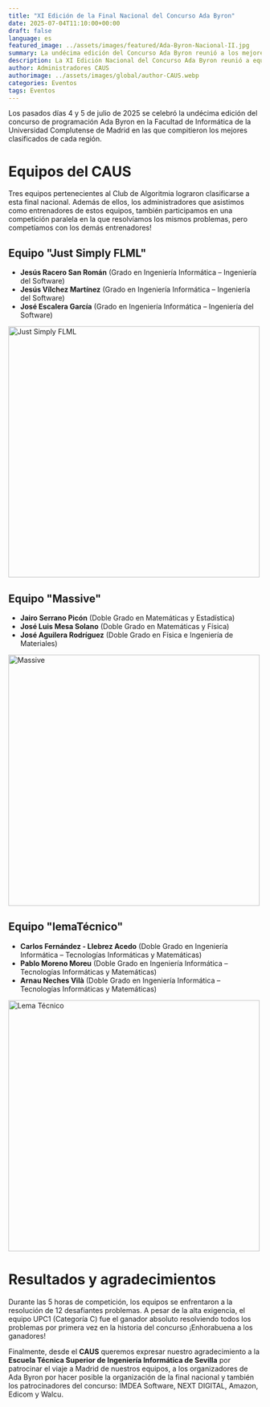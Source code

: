 ```yaml
---
title: "XI Edición de la Final Nacional del Concurso Ada Byron"
date: 2025-07-04T11:10:00+00:00
draft: false
language: es
featured_image: ../assets/images/featured/Ada-Byron-Nacional-II.jpg
summary: La undécima edición del Concurso Ada Byron reunió a los mejores programadores de cada región de España en un emocionante evento que culminó en la Facultad de Informática de la Universidad Complutense de Madrid. Entre los equipos clasificados, tres equipos pertenecientes al Club de Algoritmia de la Universidad de Sevilla (CAUS) se enfrentaron a 12 complejos problemas durante 4 intensas horas de competición.
description: La XI Edición Nacional del Concurso Ada Byron reunió a equipos de todas las regiones de España, quienes demostraron su destreza en programación durante la gran final en la Universidad Complutense de Madrid. Tres equipos del Club de Algoritmia de Sevilla lograron clasificarse y participar en esta prestigiosa competición, enfrentándose a retos de alta dificultad. La jornada fue posible gracias al apoyo de instituciones académicas y patrocinadores clave, quienes fomentan la participación en competicioness de programación a nivel nacional.
author: Administradores CAUS
authorimage: ../assets/images/global/author-CAUS.webp
categories: Eventos
tags: Eventos
---
```


Los pasados días 4 y 5 de julio de 2025 se celebró la undécima edición del concurso de programación Ada Byron  en la Facultad de Informática de la Universidad Complutense de Madrid en las que compitieron los mejores clasificados de cada región.


# Equipos del CAUS

Tres equipos pertenecientes al Club de Algoritmia lograron clasificarse a esta final nacional. Además de ellos, los administradores que asistimos como entrenadores de estos equipos, también participamos en una competición paralela en la que resolvíamos los mismos problemas, pero competíamos con los demás entrenadores!

## Equipo **"Just Simply FLML"**

- **Jesús Racero San Román** (Grado en Ingeniería Informática – Ingeniería del Software)
- **Jesús Vílchez Martínez** (Grado en Ingeniería Informática – Ingeniería del Software)
- **José Escalera García** (Grado en Ingeniería Informática – Ingeniería del Software)

<img src="just-simply-flml.jpg" alt="Just Simply FLML" width="500"/>


## Equipo **"Massive"**

- **Jairo Serrano Picón** (Doble Grado en Matemáticas y Estadística)
- **José Luis Mesa Solano** (Doble Grado en Matemáticas y Física)
- **José Aguilera Rodríguez** (Doble Grado en Física e Ingeniería de Materiales)

<img src="massive.jpg" alt="Massive" width="500"/> 


## Equipo **"lemaTécnico"**

- **Carlos Fernández - Llebrez Acedo** (Doble Grado en Ingeniería Informática – Tecnologías Informáticas y Matemáticas)
- **Pablo Moreno Moreu** (Doble Grado en Ingeniería Informática – Tecnologías Informáticas y Matemáticas)
- **Arnau Neches Vilà** (Doble Grado en Ingeniería Informática – Tecnologías Informáticas y Matemáticas)
    
<img src="lematecnico.jpg" alt="Lema Técnico" width="500"/> 


# Resultados y agradecimientos

Durante las 5 horas de competición, los equipos se enfrentaron a la resolución de 12 desafiantes problemas. A pesar de la alta exigencia, el equipo UPC1 (Categoría C) fue el ganador absoluto resolviendo todos los problemas por primera vez en la historia del concurso ¡Enhorabuena a los ganadores!

Finalmente, desde el **CAUS** queremos expresar nuestro agradecimiento a la **Escuela Técnica Superior de Ingeniería Informática de Sevilla** por patrocinar el viaje a Madrid de nuestros equipos, a los organizadores de Ada Byron por hacer posible la organización de la final nacional y también los patrocinadores del concurso: IMDEA Software, NEXT DIGITAL, Amazon, Edicom y Walcu.

